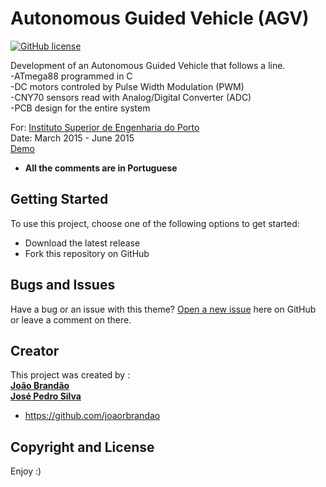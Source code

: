 # Autonomous Guided Vehicle (AGV)

[![GitHub license](https://img.shields.io/github/license/joaorbrandao/LogSys.svg)](https://github.com/joaorbrandao/LogSys/blob/master/LICENSE)

Development of an Autonomous Guided Vehicle that follows a line. <br>
-ATmega88 programmed in C <br>
-DC motors controled by Pulse Width Modulation (PWM) <br>
-CNY70 sensors read with Analog/Digital Converter (ADC) <br>
-PCB design for the entire system

For: [Instituto Superior de Engenharia do Porto](www.isep.ipp.pt)  
Date: March 2015 - June 2015 <br>
[Demo](https://youtu.be/-_XiPSVJOJc)

* **All the comments are in Portuguese**

## Getting Started

To use this project, choose one of the following options to get started:
* Download the latest release
* Fork this repository on GitHub

## Bugs and Issues

Have a bug or an issue with this theme? [Open a new issue](https://github.com/joaorbrandao/AGV/issues) here on GitHub or leave a comment on there.

## Creator

This project was created by :<br>
[**João Brandão**](https://joaorbrandao.github.io) <br>
[**José Pedro Silva**](https://pt.linkedin.com/in/josepedroasilva/en)

* https://github.com/joaorbrandao

## Copyright and License

Enjoy :)
